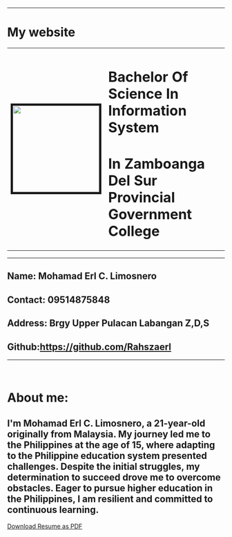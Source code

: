 <!DOCTYPE html>
<html>
<head>
  <title>My Resume </title>
  
</head>
<hr>
<body>
  <h1>My website </h1>
  <table>
    <tr>
      <td><img src="418242046_1556788418480947_4443899787487363802_n.jpg" height="200px" width="200" border="5px"></td>
      <td>
        <h1>Bachelor Of Science In Information System</h1>
        <h1>In Zamboanga Del Sur Provincial Government College</h1>
      </td>
    </tr>
  </table>
  <hr>
  <h2>Name: Mohamad Erl C. Limosnero</h2>
  <h2>Contact: 09514875848</h2>
  <h2>Address: Brgy Upper Pulacan Labangan Z,D,S</h2>
  <h2>Github:<a href="https://github.com/Rahszaerl">https://github.com/Rahszaerl</a> </h2>
  <hr>
  <br>
  <h1>About me:</h1>
  <h2>I'm Mohamad Erl C. Limosnero, a 21-year-old originally from Malaysia. My journey led me to the Philippines at the age of 15, where adapting to the Philippine education system presented challenges. Despite the initial struggles, my determination to succeed drove me to overcome obstacles. Eager to pursue higher education in the Philippines, I am resilient and committed to continuous learning.</h2>
  <a href="Limosneros-resume1.pdf" download="Limosneros-resume1">Download Resume as PDF </a> 
  </body>
  </html>
